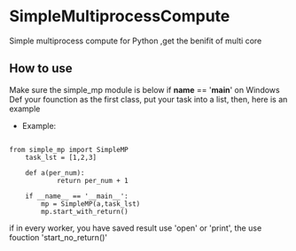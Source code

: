 # SimpleMultiprocessCompute
Simple multiprocess compute for Python ,get the benifit of multi core

## How to use
Make sure the simple_mp module is below if __name__ == '__main__' on Windows
Def your founction as the first class, put your task into a list, then, here is an example

- Example:
<pre><code>
from simple_mp import SimpleMP
	task_lst = [1,2,3]
	
	def a(per_num):
      		return per_num + 1

	if __name__ == '__main__':
		mp = SimpleMP(a,task_lst)
		mp.start_with_return()
</code></pre>
      
if in every worker, you have saved result use 'open' or 'print', the use fouction 'start_no_return()'
